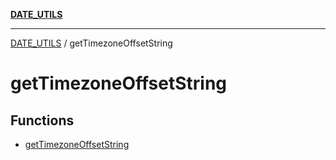 [**DATE_UTILS**](../README.md)

***

[DATE_UTILS](../README.md) / getTimezoneOffsetString

# getTimezoneOffsetString

## Functions

- [getTimezoneOffsetString](functions/getTimezoneOffsetString.md)
